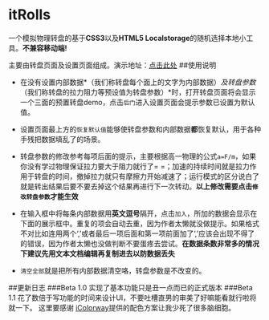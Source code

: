 # itRolls
  一个模拟物理转盘的基于**CSS3**以及**HTML5 Localstorage**的随机选择本地小工具。**不兼容移动端!**

  
  主要由转盘页面及设置页面组成。演示地址：[点击此处](http://zombielive.github.io/itRolls/)
##使用说明


  * 在没有设置内部数据*（我们称转盘每个面上的文字为内部数据）*及转盘参数*（我们称转盘的拉力阻力等预设值为转盘参数）*时，打开转盘页面将会显示一个三面的预置转盘demo，点击`后门`进入设置页面会提示参数已设置为默认值。
  
  
  * 设置页面最上方的`恢复默认值`能够使转盘参数和内部数据**都**恢复默认，用于各种手残把数据填乱了的场景。
  

  * 转盘参数的修改参考每项后面的提示，主要根据高一物理的公式`a=F/m`，如果你没有学过物理保证拉力要大于阻力就行了= =；加速的持续时间就是拉力作用于转盘的时间，撤掉拉力就只有摩擦力开始减速了；运行模式的区分说白了就是转出结果后要不要去掉这个结果再进行下一次转动。**以上修改需要点击`修改转盘参数`才能生效**
  

  * 在输入框中将每条内部数据用**英文逗号**隔开，点击`加入`，所加的数据会显示在下面的展示框中。重复的项会自动去重，因为作者太懒就没做提示。如果格式不对比如连用两个‘,’或者最后一项后面和第一项前面加了‘,’应该会出现不得了的错误，因为作者太懒也没做判断不要蛋疼去尝试。**在数据条数非常多的情况下建议先用文本文档编辑再复制进去以防数据丢失**
 
  
  *  `清空全部`就是把所有内部数据清空咯，转盘参数是不改变的。
  
##更新日志
###Beta 1.0
实现了基本功能只是丑一点而已的正式版本
###Beta 1.1
花了数倍于写功能的时间来设计UI，不要吐槽直男的审美了好嘛能看就行啦将就一下。
这里要感谢 [iColorway](http://icolorway.rijnx.com/)提供的配色方案让我少死了很多脑细胞。
